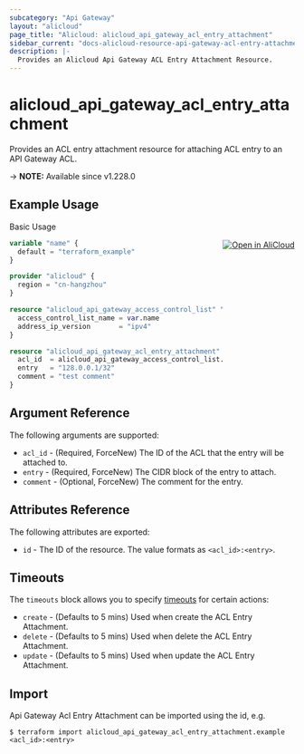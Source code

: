 ```yaml
---
subcategory: "Api Gateway"
layout: "alicloud"
page_title: "Alicloud: alicloud_api_gateway_acl_entry_attachment"
sidebar_current: "docs-alicloud-resource-api-gateway-acl-entry-attachment"
description: |-
  Provides an Alicloud Api Gateway ACL Entry Attachment Resource.
---
```


# alicloud_api_gateway_acl_entry_attachment

Provides an ACL entry attachment resource for attaching ACL entry to an API Gateway ACL.

-> **NOTE:** Available since v1.228.0

## Example Usage
<div class="oics-button" style="float: right;margin: 0 0 -40px 0;">
  <a href="https://api.aliyun.com/api-tools/terraform?resource=alicloud_api_gateway_acl_entry_attachment&exampleId=1074de5a-be86-d460-3a14-c5132521f7c9d5c300ff&activeTab=example&spm=docs.r.api_gateway_acl_entry_attachment.0.1074de5abe" target="_blank">
    <img alt="Open in AliCloud" src="https://img.alicdn.com/imgextra/i1/O1CN01hjjqXv1uYUlY56FyX_!!6000000006049-55-tps-254-36.svg" style="max-height: 44px; margin: 32px auto; max-width: 100%;">
  </a>
</div>

Basic Usage

```terraform
variable "name" {
  default = "terraform_example"
}

provider "alicloud" {
  region = "cn-hangzhou"
}

resource "alicloud_api_gateway_access_control_list" "default" {
  access_control_list_name = var.name
  address_ip_version       = "ipv4"
}

resource "alicloud_api_gateway_acl_entry_attachment" "default" {
  acl_id  = alicloud_api_gateway_access_control_list.default.id
  entry   = "128.0.0.1/32"
  comment = "test comment"
}
```

## Argument Reference

The following arguments are supported:
* `acl_id` - (Required, ForceNew) The ID of the ACL that the entry will be attached to.
* `entry` - (Required, ForceNew) The CIDR block of the entry to attach. 
* `comment` - (Optional, ForceNew) The comment for the entry.

## Attributes Reference

The following attributes are exported:
* `id` - The ID of the resource. The value formats as `<acl_id>:<entry>`.

## Timeouts

The `timeouts` block allows you to specify [timeouts](https://www.terraform.io/docs/configuration-0-11/resources.html#timeouts) for certain actions:
* `create` - (Defaults to 5 mins) Used when create the ACL Entry Attachment.
* `delete` - (Defaults to 5 mins) Used when delete the ACL Entry Attachment.
* `update` - (Defaults to 5 mins) Used when update the ACL Entry Attachment.

## Import

Api Gateway Acl Entry Attachment can be imported using the id, e.g.

```shell
$ terraform import alicloud_api_gateway_acl_entry_attachment.example <acl_id>:<entry>
```